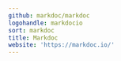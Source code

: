 ```yaml
---
github: markdoc/markdoc
logohandle: markdocio
sort: markdoc
title: Markdoc
website: 'https://markdoc.io/'
---
```

